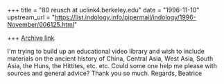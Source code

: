 +++
title = "80 reusch at uclink4.berkeley.edu"
date = "1996-11-10"
upstream_url = "https://list.indology.info/pipermail/indology/1996-November/006125.html"

+++
[Archive link](https://list.indology.info/pipermail/indology/1996-November/006125.html)

I'm trying to build up an educational video library and wish to include
materials on the ancient history of China, Central Asia, West Asia, South
Asia, the Huns, the Hittites, etc. etc.
Could some one help me please with sources and general advice?
Thank you so much.
Regards,
Beatrice







